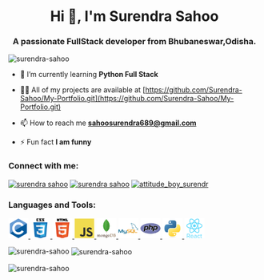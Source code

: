 <h1 align="center">Hi 👋, I'm Surendra Sahoo</h1>
<h3 align="center">A passionate FullStack developer from Bhubaneswar,Odisha.</h3>

<p align="left"> <img src="https://komarev.com/ghpvc/?username=surendra-sahoo&label=Profile%20views&color=0e75b6&style=flat" alt="surendra-sahoo" /> </p>

- 🌱 I’m currently learning **Python Full Stack**

- 👨‍💻 All of my projects are available at [https://github.com/Surendra-Sahoo/My-Portfolio.git](https://github.com/Surendra-Sahoo/My-Portfolio.git)

- 📫 How to reach me **sahoosurendra689@gmail.com**

- ⚡ Fun fact **I am funny**

<h3 align="left">Connect with me:</h3>
<p align="left">
<a href="https://linkedin.com/in/surendra sahoo" target="blank"><img align="center" src="https://raw.githubusercontent.com/rahuldkjain/github-profile-readme-generator/master/src/images/icons/Social/linked-in-alt.svg" alt="surendra sahoo" height="30" width="40" /></a>
<a href="https://fb.com/surendra sahoo" target="blank"><img align="center" src="https://raw.githubusercontent.com/rahuldkjain/github-profile-readme-generator/master/src/images/icons/Social/facebook.svg" alt="surendra sahoo" height="30" width="40" /></a>
<a href="https://instagram.com/attitude_boy_surendr" target="blank"><img align="center" src="https://raw.githubusercontent.com/rahuldkjain/github-profile-readme-generator/master/src/images/icons/Social/instagram.svg" alt="attitude_boy_surendr" height="30" width="40" /></a>
</p>

<h3 align="left">Languages and Tools:</h3>
<p align="left"> <a href="https://www.cprogramming.com/" target="_blank" rel="noreferrer"> <img src="https://raw.githubusercontent.com/devicons/devicon/master/icons/c/c-original.svg" alt="c" width="40" height="40"/> </a> <a href="https://www.w3schools.com/css/" target="_blank" rel="noreferrer"> <img src="https://raw.githubusercontent.com/devicons/devicon/master/icons/css3/css3-original-wordmark.svg" alt="css3" width="40" height="40"/> </a> <a href="https://www.w3.org/html/" target="_blank" rel="noreferrer"> <img src="https://raw.githubusercontent.com/devicons/devicon/master/icons/html5/html5-original-wordmark.svg" alt="html5" width="40" height="40"/> </a> <a href="https://developer.mozilla.org/en-US/docs/Web/JavaScript" target="_blank" rel="noreferrer"> <img src="https://raw.githubusercontent.com/devicons/devicon/master/icons/javascript/javascript-original.svg" alt="javascript" width="40" height="40"/> </a> <a href="https://www.mongodb.com/" target="_blank" rel="noreferrer"> <img src="https://raw.githubusercontent.com/devicons/devicon/master/icons/mongodb/mongodb-original-wordmark.svg" alt="mongodb" width="40" height="40"/> </a> <a href="https://www.mysql.com/" target="_blank" rel="noreferrer"> <img src="https://raw.githubusercontent.com/devicons/devicon/master/icons/mysql/mysql-original-wordmark.svg" alt="mysql" width="40" height="40"/> </a> <a href="https://www.php.net" target="_blank" rel="noreferrer"> <img src="https://raw.githubusercontent.com/devicons/devicon/master/icons/php/php-original.svg" alt="php" width="40" height="40"/> </a> <a href="https://www.python.org" target="_blank" rel="noreferrer"> <img src="https://raw.githubusercontent.com/devicons/devicon/master/icons/python/python-original.svg" alt="python" width="40" height="40"/> </a> <a href="https://reactjs.org/" target="_blank" rel="noreferrer"> <img src="https://raw.githubusercontent.com/devicons/devicon/master/icons/react/react-original-wordmark.svg" alt="react" width="40" height="40"/> </a> </p>

<p><img align="left" src="https://github-readme-stats.vercel.app/api/top-langs?username=surendra-sahoo&show_icons=true&locale=en&layout=compact" alt="surendra-sahoo" /></p>

<p>&nbsp;<img align="center" src="https://github-readme-stats.vercel.app/api?username=surendra-sahoo&show_icons=true&locale=en" alt="surendra-sahoo" /></p>

<p><img align="center" src="https://github-readme-streak-stats.herokuapp.com/?user=surendra-sahoo&" alt="surendra-sahoo" /></p>
